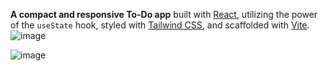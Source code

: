 **A compact and responsive To-Do app** built with [React](https://reactjs.org/), utilizing the power of the `useState` hook, styled with [Tailwind CSS](https://tailwindcss.com/), and scaffolded with [Vite](https://vitejs.dev/).
![image](https://github.com/user-attachments/assets/1655a4c3-d4b5-4d97-b439-5b33e55e6ac2)

![image](https://github.com/user-attachments/assets/1dbf5bb5-2d6d-456e-b68c-3cb7e20a8176)
